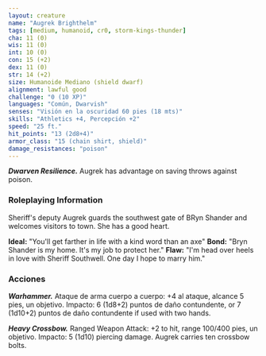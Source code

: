 ```yaml
---
layout: creature
name: "Augrek Brighthelm"
tags: [medium, humanoid, cr0, storm-kings-thunder]
cha: 11 (0)
wis: 11 (0)
int: 10 (0)
con: 15 (+2)
dex: 11 (0)
str: 14 (+2)
size: Humanoide Mediano (shield dwarf)
alignment: lawful good
challenge: "0 (10 XP)"
languages: "Común, Dwarvish"
senses: "Visión en la oscuridad 60 pies (18 mts)"
skills: "Athletics +4, Percepción +2"
speed: "25 ft."
hit_points: "13 (2d8+4)"
armor_class: "15 (chain shirt, shield)"
damage_resistances: "poison"
---
```


***Dwarven Resilience.*** Augrek has advantage on saving throws against poison.

### Roleplaying Information

Sheriff's deputy Augrek guards the southwest gate of BRyn Shander and welcomes visitors to town. She has a good heart.

**Ideal:** "You'll get farther in life with a kind word than an axe"
**Bond:** "Bryn Shander is my home. It's my job to protect her."
**Flaw:** "I'm head over heels in love with Sheriff Southwell. One day I hope to marry him."


### Acciones

***Warhammer.*** Ataque de arma cuerpo a cuerpo: +4 al ataque, alcance 5 pies, un objetivo. Impacto: 6 (1d8+2) puntos de daño contundente, or 7 (1d10+2) puntos de daño contundente if used with two hands.

***Heavy Crossbow.*** Ranged Weapon Attack: +2 to hit, range 100/400 pies, un objetivo. Impacto: 5 (1d10) piercing damage. Augrek carries ten crossbow bolts.